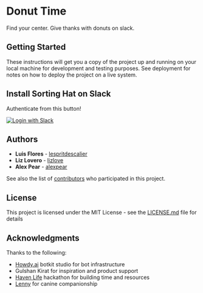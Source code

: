 # Donut Time

Find your center. Give thanks with donuts on slack.

## Getting Started

These instructions will get you a copy of the project up and running on your local machine for development and testing purposes. See deployment for notes on how to deploy the project on a live system.

## Install Sorting Hat on Slack

Authenticate from this button!

[![Login with Slack](https://platform.slack-edge.com/img/add_to_slack@2x.png)](https://slack.com/oauth/authorize?scope=commands+team%3Aread&client_id=13962040612.127653198336)

## Authors

* **Luis Flores** - [lespritdescalier](https://github.com/lespritdescalier)
* **Liz Lovero** - [lizlove](https://github.com/lizlove)
* **Alex Pear**  - [alexpear](https://github.com/alexpear)

See also the list of [contributors](https://github.com/your/project/contributors) who participated in this project.

## License

This project is licensed under the MIT License - see the [LICENSE.md](LICENSE.md) file for details

## Acknowledgments

Thanks to the following:
* [Howdy.ai](https://www.botkit.ai/) botkit studio for bot infrastructure
* Gulshan Kirat for inspiration and product support
* [Haven Life](https://www.havenlife.com/) hackathon for building time and resources
* [Lenny](https://www.instagram.com/lillenlen/) for canine companionship
